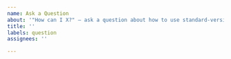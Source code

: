 ```yaml
---
name: Ask a Question
about: '"How can I X?" – ask a question about how to use standard-version.'
title: ''
labels: question
assignees: ''

---
```



